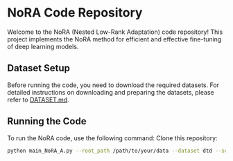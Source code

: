 # NoRA Code Repository

Welcome to the NoRA (Nested Low-Rank Adaptation) code repository! This project implements the NoRA method for efficient and effective fine-tuning of deep learning models.

## Dataset Setup

Before running the code, you need to download the required datasets. For detailed instructions on downloading and preparing the datasets, please refer to [DATASET.md](DATASET.md).

## Running the Code

To run the NoRA code, use the following command:
Clone this repository:
   ```bash
   python main_NoRA_A.py --root_path /path/to/your/data --dataset dtd --seed 1
